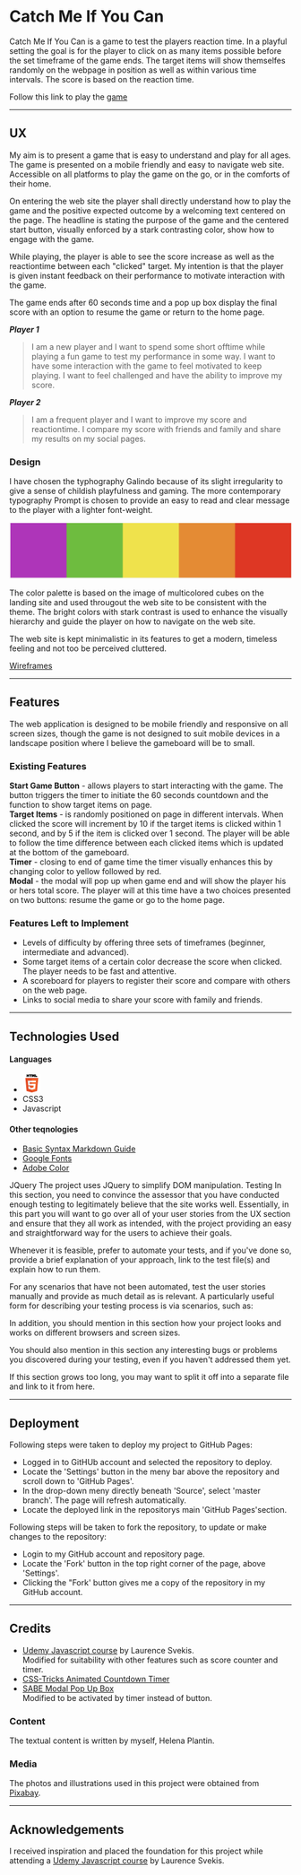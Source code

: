 # Catch Me If You Can
Catch Me If You Can is a game to test the players reaction time.  In a playful setting the goal is for the player to 
click on as many items possible before the set timeframe of the game ends. The target items will show themselfes randomly on the webpage in position 
as well as within various time intervals. The score is based on the reaction time.

Follow this link to play the [game](link)

---
## UX
My aim is to present a game that is easy to understand and play for all ages. The game is presented on a mobile friendly and easy to 
navigate web site. Accessible on all platforms to play the game on the go, or in the comforts of their home.

On entering the web site the player shall directly understand how to play the game and the positive expected outcome by a welcoming text
 centered on the page. The headline is stating the purpose of the game and the centered start button, visually enforced by a stark 
 contrasting color, show how to engage with the game.

 While playing, the player is able to see the score increase as well as the reactiontime between each "clicked" target. My intention is that 
 the player is given instant feedback on their performance to motivate interaction with the game.

 The game ends after 60 seconds time and a pop up box display the final score with an option to resume the game or return to the home page.

***Player 1***
 > I am a new player and I want to spend some short offtime while playing a fun game to test my performance in some way. I want to have some
 > interaction with the game to feel motivated to keep playing. I want to feel challenged and have the ability to improve my score.

***Player 2***
 > I am a frequent player and I want to improve my score and reactiontime. I compare my score with friends and family and share my results
 > on my social pages.

### Design 
I have chosen the typhography Galindo because of its slight irregularity to give a sense of childish playfulness and gaming. The more 
contemporary typography Prompt is chosen to provide an easy to read and clear message to the player with a lighter font-weight.

![Color scheme](assets/images/color-scheme.png)

The color palette is based on the image of multicolored cubes on the landing site and used througout the web site to be consistent with the theme.
The bright colors with stark contrast is used to enhance the visually hierarchy and guide the player on how to navigate on the web site.

The web site is kept minimalistic in its features to get a modern, timeless feeling and not too be perceived cluttered.


[Wireframes](assets/resources/reaction-game_ms2.pdf)

---
## Features
The web application is designed to be mobile friendly and responsive on all screen sizes, though the game  is not designed to suit mobile devices
in a landscape position where I believe the gameboard will be to small.

### Existing Features
**Start Game Button** - allows players to start interacting with the game. The button triggers the timer to 
initiate the 60 seconds countdown and the function to show target items on page.<br>
**Target Items** - is randomly positioned on page in different intervals. When clicked the score will increment by 10 
if the target items is clicked within 1 second, and by 5 if the item is clicked over 1 second. The player will be
able to follow the time difference between each clicked items which is updated at the bottom of the gameboard.<br>
**Timer** - closing to end of game time the timer visually enhances this by changing color to yellow followed by red.<br>
**Modal** - the modal will pop up when game end and will show the player his or hers total score. The player will at this 
time have a two choices presented on two buttons: resume the game or go to the home page.

### Features Left to Implement
- Levels of difficulty by offering three sets of timeframes (beginner, intermediate and advanced).
- Some target items of a certain color decrease the score when clicked. The player needs to be fast and attentive.
- A scoreboard for players to register their score and compare with others on the web page.
- Links to social media to share your score with family and friends.

---
## Technologies Used

#### Languages
- ![HTML5 Icon](assets/images/HTML5_Logo_32.png)
- CSS3
- Javascript
#### Other teqnologies
- [Basic Syntax Markdown Guide](https://www.markdownguide.org/basic-syntax/#unordered-lists)
- [Google Fonts](https://fonts.google.com/)
- [Adobe Color](https://color.adobe.com/sv/create/color-wheel)


JQuery
The project uses JQuery to simplify DOM manipulation.
Testing
In this section, you need to convince the assessor that you have conducted enough testing to legitimately believe that the site works well. Essentially, in this part you will want to go over all of your user stories from the UX section and ensure that they all work as intended, with the project providing an easy and straightforward way for the users to achieve their goals.

Whenever it is feasible, prefer to automate your tests, and if you've done so, provide a brief explanation of your approach, link to the test file(s) and explain how to run them.

For any scenarios that have not been automated, test the user stories manually and provide as much detail as is relevant. A particularly useful form for describing your testing process is via scenarios, such as:

In addition, you should mention in this section how your project looks and works on different browsers and screen sizes.

You should also mention in this section any interesting bugs or problems you discovered during your testing, even if you haven't addressed them yet.

If this section grows too long, you may want to split it off into a separate file and link to it from here.

---
## Deployment

Following steps were taken to deploy my project to GitHub Pages:

- Logged in to GitHUb account and selected the repository to deploy.
- Locate the 'Settings' button in the meny bar above the repository and scroll down to 'GitHub Pages'.
- In the drop-down meny directly beneath 'Source', select 'master branch'. The page will refresh automatically.
- Locate the deployed link in the repositorys main 'GitHub Pages'section.

Following steps will be taken to fork the repository, to update or make changes to the repository:

- Login to my GitHub account and repository page.
- Locate the 'Fork' button in the top right corner of the page, above 'Settings'.
- Clicking the "Fork' button gives me a copy of the repository in my GitHub account.

---
## Credits
- [Udemy Javascript course](https://www.udemy.com/course/javascript-training/) by Laurence Svekis.
<br>Modified for suitability with other features such as score counter and timer.
- [CSS-Tricks Animated Countdown Timer](https://css-tricks.com/how-to-create-an-animated-countdown-timer-with-html-css-and-javascript/)
- [SABE Modal Pop Up Box](https://sabe.io/tutorials/how-to-create-modal-popup-box)
<br>Modified to be activated by timer instead of button.
### Content
The textual content is written by myself, Helena Plantin.
### Media
The photos and illustrations used in this project were obtained from [Pixabay](https://pixabay.com/).

---
## Acknowledgements
I received inspiration and placed the foundation for this project while attending a 
[Udemy Javascript course](https://www.udemy.com/course/javascript-training/) by Laurence Svekis.